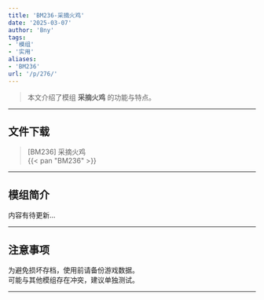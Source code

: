 ```yaml
---
title: 'BM236-采摘火鸡'
date: '2025-03-07'
author: 'Bny'
tags:
- '模组'
- '实用'
aliases:
- 'BM236'
url: '/p/276/'
---
```


> 本文介绍了模组 **采摘火鸡** 的功能与特点。

---

## 文件下载

> [BM236] 采摘火鸡  
{{< pan "BM236" >}}  

---

## 模组简介

>  
内容有待更新...  

---

## 注意事项

>  
为避免损坏存档，使用前请备份游戏数据。  
可能与其他模组存在冲突，建议单独测试。  

---

